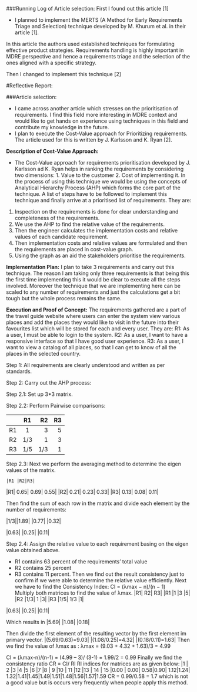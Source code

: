 ###Running Log of Article selection:
First I found out this article [1]
-	I planned to implement the MERTS (A Method for Early Requirements Triage and Selection) technique developed by M. Khurum et al. in their article [1]. 

In this article the authors used established techniques for formulating effective product strategies. Requirements handling is highly important in MDRE perspective and hence a requirements triage and the selection of the ones aligned with a specific strategy.
 
Then I changed to implement this technique [2]

#Reflective Report:

###Article selection:

-	I came across another article which stresses on the prioritisation of requirements. I find this field more interesting in MDRE context and would like to get hands on experience using techniques in this field and contribute my knowledge in the future. 
-	I plan to execute the Cost-Value approach for Prioritizing requirements. The article used for this is written by J. Karlsson and K. Ryan [2].

**Description of Cost-Value Approach:**

-	The Cost-Value approach for requirements prioritisation developed by J. Karlsson ad K. Ryan helps in ranking the requirements by considering two dimensions: 1. Value to the customer 2. Cost of implementing it. In the process of using this technique we would be using the concepts of Analytical Hierarchy Process (AHP) which forms the core part of the technique. A list of steps have to be followed to implement this technique and finally arrive at a prioritised list of requirements. They are: 

1. Inspection on the requirements is done for clear understanding and completeness of the requirements.
2. We use the AHP to find the relative value of the requirements.
3. Then the engineer calculates the implementation costs and relative values of each candidate requirement.
4. Then implementation costs and relative values are formulated and then the requirements are placed in cost-value graph. 
5. Using the graph as an aid the stakeholders prioritise the requirements.

**Implementation Plan:**
I plan to take 3 requirements and carry out this technique. The reason I am taking only three requirements is that being this the first time implementing this it would be clear to execute all the steps involved. Moreover the technique that we are implementing here can be scaled to any number of requirements and just the calculations get a bit tough but the whole process remains the same.

**Execution and Proof of Concept:**
  The requirements gathered are a part of the travel guide website where users can enter the system view various places and add the places they would like to visit in the future into their favourites list which will be stored for each and every user. They are: 
R1: As a user, I must be able to login to the system.
R2: As a user, I want to have a responsive interface so that I have good user experience.
R3: As a user, I want to view a catalog of all places, so that I can get to know of all the places in the selected country. 

Step 1: All requirements are clearly understood and written as per standards.

Step 2: Carry out the AHP process:

Step 2.1: Set up 3*3 matrix.

Step 2.2: Perform Pairwise comparisons: 

|       |R1	|R2	|R3|
| --- |:---:| ---:|---:|
|R1	|1	|3	|5 |
|R2	|1/3	|1	|3 |
|R3	|1/5	|1/3	|1 |
  
Step 2.3: Next we perform the averaging method to determine the eigen values of the matrix.

	|R1	|R2|R3|
|R1|	0.65|	0.69|	0.55|
|R2|	0.21|	0.23|	0.33|
|R3|	0.13|	0.08|	0.11|
	
Then find the sum of each row in the matrix and divide each element by the number of requirements:
	


|1/3||1.89|
|0.77|
|0.32|
	
|0.63|
|0.25|
|0.11|
	
Step 2.4: Assign the relative value to each requirement basing on the eigen value obtained above.
-	R1 contains 63 percent of the requirements’ total value
-	R2 contains 25 percent
-	R3 contains 11 percent.
Then we find out the result consistency just to confirm if we were able to determine the relative value efficiently.
Next we have to find the Consistency Index: CI = (λmax − n)/(n − 1)   
Multiply both matrices to find the value of λmax.
	|R1|	R2|	R3|
|R1	|1	|3	|5|
|R2	|1/3|	1	|3|
|R3	|1/5|	1/3	|1|


|0.63|
|0.25|
|0.11|

Which results in 
|5.69|
|1.08|
|0.18|




Then divide the first element of the resulting vector by the first element im primary vector.
|(5.69/0.63)=9.03|
|(1.08/0.25)=4.32|
|(0.18/0.11)=1.63|
Then we find the value of λmax as : 
λmax = (9.03 + 4.32 + 1.63)/3 = 4.99

CI = (λmax-n)/(n-1) = (4.99 – 3)/ (3-1) = 1.99/2 = 0.99
Finally we find the consistency ratio 
CR = CI/ RI
RI indices for matrices are as given below:
|1	| 2	|3 	|4 	|5	 |6 |7 	|8       |  9      |10      | 11      |12    |13   |  14  |   15
|0.00 | 0.00| 0.58|0.90| 1.12|1.24| 1.32|1.41|1.45|1.49|1.51|1.48|1.56|1.57|1.59
CR = 0.99/0.58 = 1.7 which is not a good value but is occurs very frequently when people apply this method.

